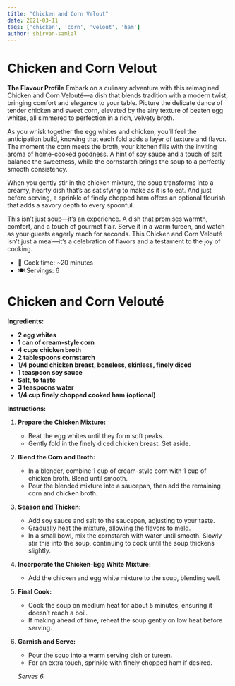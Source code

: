 ```yaml
---
title: "Chicken and Corn Velout"
date: 2021-03-11
tags: ['chicken', 'corn', 'velout', 'ham']
author: shirvan-samlal
---
```

# Chicken and Corn Velout

**The Flavour Profile**
Embark on a culinary adventure with this reimagined Chicken and Corn Velouté—a dish that blends tradition with a modern twist, bringing comfort and elegance to your table. Picture the delicate dance of tender chicken and sweet corn, elevated by the airy texture of beaten egg whites, all simmered to perfection in a rich, velvety broth. 

As you whisk together the egg whites and chicken, you’ll feel the anticipation build, knowing that each fold adds a layer of texture and flavor. The moment the corn meets the broth, your kitchen fills with the inviting aroma of home-cooked goodness. A hint of soy sauce and a touch of salt balance the sweetness, while the cornstarch brings the soup to a perfectly smooth consistency.

When you gently stir in the chicken mixture, the soup transforms into a creamy, hearty dish that’s as satisfying to make as it is to eat. And just before serving, a sprinkle of finely chopped ham offers an optional flourish that adds a savory depth to every spoonful.

This isn’t just soup—it’s an experience. A dish that promises warmth, comfort, and a touch of gourmet flair. Serve it in a warm tureen, and watch as your guests eagerly reach for seconds. This Chicken and Corn Velouté isn’t just a meal—it’s a celebration of flavors and a testament to the joy of cooking.

- 🍳 Cook time: ~20 minutes
- 🍽️  Servings: 6

# Chicken and Corn Velouté

**Ingredients:**
- **2 egg whites**
- **1 can of cream-style corn**
- **4 cups chicken broth**
- **2 tablespoons cornstarch**
- **1/4 pound chicken breast, boneless, skinless, finely diced**
- **1 teaspoon soy sauce**
- **Salt, to taste**
- **3 teaspoons water**
- **1/4 cup finely chopped cooked ham (optional)**

**Instructions:**

1. **Prepare the Chicken Mixture:**
   - Beat the egg whites until they form soft peaks.
   - Gently fold in the finely diced chicken breast. Set aside.

2. **Blend the Corn and Broth:**
   - In a blender, combine 1 cup of cream-style corn with 1 cup of chicken broth. Blend until smooth.
   - Pour the blended mixture into a saucepan, then add the remaining corn and chicken broth.

3. **Season and Thicken:**
   - Add soy sauce and salt to the saucepan, adjusting to your taste.
   - Gradually heat the mixture, allowing the flavors to meld.
   - In a small bowl, mix the cornstarch with water until smooth. Slowly stir this into the soup, continuing to cook until the soup thickens slightly.

4. **Incorporate the Chicken-Egg White Mixture:**
   - Add the chicken and egg white mixture to the soup, blending well.

5. **Final Cook:**
   - Cook the soup on medium heat for about 5 minutes, ensuring it doesn’t reach a boil.
   - If making ahead of time, reheat the soup gently on low heat before serving.

6. **Garnish and Serve:**
   - Pour the soup into a warm serving dish or tureen.
   - For an extra touch, sprinkle with finely chopped ham if desired.
   
   *Serves 6.*
